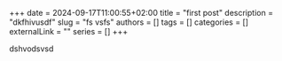 +++ 
date = 2024-09-17T11:00:55+02:00
title = "first post"
description = "dkfhivusdf"
slug = "fs vsfs"
authors = []
tags = []
categories = []
externalLink = ""
series = []
+++


dshvodsvsd
